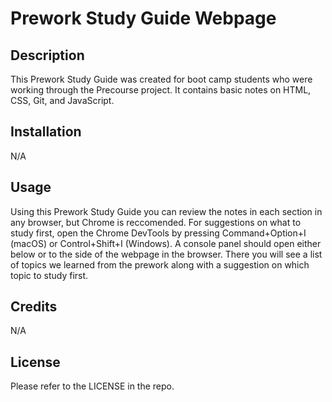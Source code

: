 # Prework Study Guide Webpage

## Description

This Prework Study Guide was created for boot camp students who were working through the Precourse project. It contains basic notes on HTML, CSS, Git, and JavaScript.

## Installation

N/A

## Usage

Using this Prework Study Guide you can review the notes in each section in any browser, but Chrome is reccomended. For suggestions on what to study first, open the Chrome DevTools by pressing Command+Option+I (macOS) or Control+Shift+I (Windows). A console panel should open either below or to the side of the webpage in the browser. There you will see a list of topics we learned from the prework along with a suggestion on which topic to study first.

## Credits

N/A

## License

Please refer to the LICENSE in the repo.
